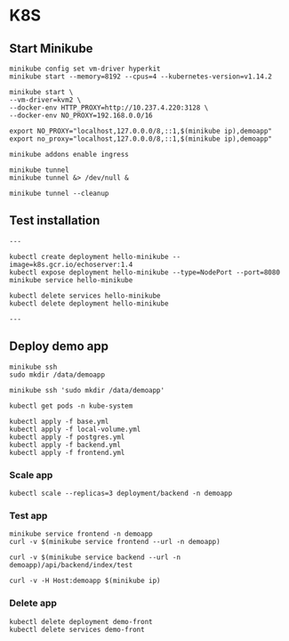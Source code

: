 # K8S

## Start Minikube

```
minikube config set vm-driver hyperkit
minikube start --memory=8192 --cpus=4 --kubernetes-version=v1.14.2

minikube start \
--vm-driver=kvm2 \
--docker-env HTTP_PROXY=http://10.237.4.220:3128 \
--docker-env NO_PROXY=192.168.0.0/16

export NO_PROXY="localhost,127.0.0.0/8,::1,$(minikube ip),demoapp"
export no_proxy="localhost,127.0.0.0/8,::1,$(minikube ip),demoapp"

minikube addons enable ingress

minikube tunnel
minikube tunnel &> /dev/null &

minikube tunnel --cleanup

```

## Test installation

```
---

kubectl create deployment hello-minikube --image=k8s.gcr.io/echoserver:1.4
kubectl expose deployment hello-minikube --type=NodePort --port=8080
minikube service hello-minikube

kubectl delete services hello-minikube
kubectl delete deployment hello-minikube

---
```

## Deploy demo app

```
minikube ssh
sudo mkdir /data/demoapp

minikube ssh 'sudo mkdir /data/demoapp' 

kubectl get pods -n kube-system

kubectl apply -f base.yml
kubectl apply -f local-volume.yml
kubectl apply -f postgres.yml
kubectl apply -f backend.yml
kubectl apply -f frontend.yml
```

### Scale app

```kubectl scale --replicas=3 deployment/backend -n demoapp```

### Test app

```
minikube service frontend -n demoapp
curl -v $(minikube service frontend --url -n demoapp)

curl -v $(minikube service backend --url -n demoapp)/api/backend/index/test

curl -v -H Host:demoapp $(minikube ip)
```

### Delete app

```
kubectl delete deployment demo-front
kubectl delete services demo-front
```
